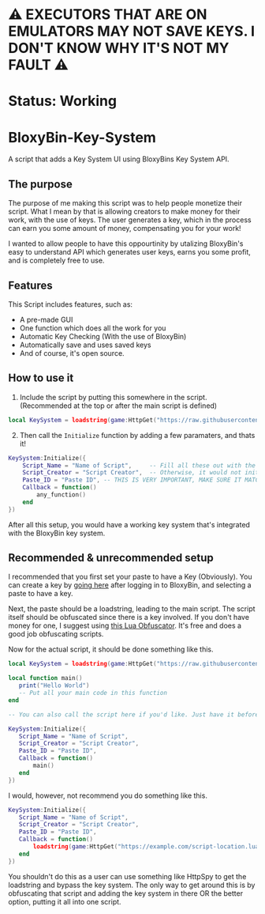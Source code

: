 # ⚠️ EXECUTORS THAT ARE ON EMULATORS MAY NOT SAVE KEYS. I DON'T KNOW WHY IT'S NOT MY FAULT ⚠️

# Status: Working

# BloxyBin-Key-System
A script that adds a Key System UI using BloxyBins Key System API.

## The purpose
The purpose of me making this script was to help people monetize their script. What I mean by that is allowing creators to make money for their work, with the use of keys. The user generates a key, which in the process can earn you some amount of money, compensating you for your work!
 
I wanted to allow people to have this oppourtinity by utalizing BloxyBin's easy to understand API which generates user keys, earns you some profit, and is completely free to use.

## Features
 This Script includes features, such as:
 * A pre-made GUI
 * One function which does all the work for you
 * Automatic Key Checking (With the use of BloxyBin)
 * Automatically save and uses saved keys
 * And of course, it's open source.

## How to use it

1) Include the script by putting this somewhere in the script. (Recommended at the top or after the main script is defined)

```lua
local KeySystem = loadstring(game:HttpGet("https://raw.githubusercontent.com/Vortex-scripts/BloxyBin-Key-System/main/main.lua"))()
```

2) Then call the `Initialize` function by adding a few paramaters, and thats it!
```lua
KeySystem:Initialize({
    Script_Name = "Name of Script",     -- Fill all these out with the details of your script
    Script_Creator = "Script Creator",  -- Otherwise, it would not initialize and may throw an error.
    Paste_ID = "Paste ID", -- THIS IS VERY IMPORTANT, MAKE SURE IT MATCHES YOUR PASTE ID
    Callback = function()
        any_function()
    end
})
```

After all this setup, you would have a working key system that's integrated with the BloxyBin key system.

## Recommended & unrecommended setup
I recommended that you first set your paste to have a Key (Obviously). You can create a key by [going here](https://bloxybin.com/account/dashboard?=key_api) after logging in to BloxyBin, and selecting a paste to have a key.

Next, the paste should be a loadstring, leading to the main script. The script itself should be obfuscated since there is a key involved. If you don't have money for one, I suggest using [this Lua Obfuscator](https://luaobfuscator.com). It's free and does a good job obfuscating scripts.

Now for the actual script, it should be done something like this.

 ```lua
local KeySystem = loadstring(game:HttpGet("https://raw.githubusercontent.com/Vortex-scripts/BloxyBin-Key-System/main/main.lua"))()

local function main()
    print("Hello World")
    -- Put all your main code in this function
end

-- You can also call the script here if you'd like. Just have it before you want to make the Key System.

KeySystem:Initialize({
    Script_Name = "Name of Script",
    Script_Creator = "Script Creator",
    Paste_ID = "Paste ID",              
    Callback = function()
        main()
    end
})
 ```
 
I would, however, not recommend you do something like this.
 
 ```lua
 KeySystem:Initialize({
    Script_Name = "Name of Script",
    Script_Creator = "Script Creator",
    Paste_ID = "Paste ID",
    Callback = function()
        loadstring(game:HttpGet("https://example.com/script-location.lua"))() -- LOADSTRINGS
    end
})
 ```
 
You shouldn't do this as a user can use something like HttpSpy to get the loadstring and bypass the key system. The only way to get around this is by obfuscating that script and adding the key system in there OR the better option, putting it all into one script.